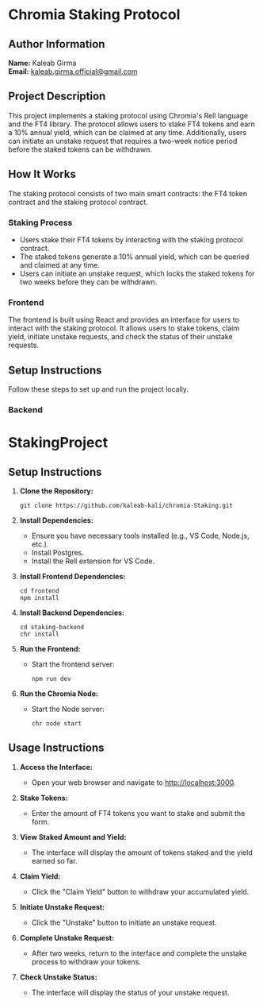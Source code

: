 # Chromia Staking Protocol

## Author Information
**Name:** Kaleab Girma  
**Email:** kaleab.girma.official@gmail.com

## Project Description
This project implements a staking protocol using Chromia's Rell language and the FT4 library. The protocol allows users to stake FT4 tokens and earn a 10% annual yield, which can be claimed at any time. Additionally, users can initiate an unstake request that requires a two-week notice period before the staked tokens can be withdrawn.

## How It Works
The staking protocol consists of two main smart contracts: the FT4 token contract and the staking protocol contract.

### Staking Process
- Users stake their FT4 tokens by interacting with the staking protocol contract.
- The staked tokens generate a 10% annual yield, which can be queried and claimed at any time.
- Users can initiate an unstake request, which locks the staked tokens for two weeks before they can be withdrawn.

### Frontend
The frontend is built using React and provides an interface for users to interact with the staking protocol. It allows users to stake tokens, claim yield, initiate unstake requests, and check the status of their unstake requests.

## Setup Instructions
Follow these steps to set up and run the project locally.

### Backend

# StakingProject

## Setup Instructions

1. **Clone the Repository:**
   ```
   git clone https://github.com/kaleab-kali/chromia-Staking.git
   
   ```

2. **Install Dependencies:**
   - Ensure you have necessary tools installed (e.g., VS Code, Node.js, etc.).
   - Install Postgres.
   - Install the Rell extension for VS Code.

3. **Install Frontend Dependencies:**
   ```
   cd frontend
   npm install
   ```

4. **Install Backend Dependencies:**
   ```
   cd staking-backend
   chr install
   ```

5. **Run the Frontend:**
   - Start the frontend server:
     ```
     npm run dev
     ```

6. **Run the Chromia Node:**
   - Start the Node server:
     ```
     chr node start
     ```

## Usage Instructions

1. **Access the Interface:**
   - Open your web browser and navigate to [http://localhost:3000](http://localhost:3000).

2. **Stake Tokens:**
   - Enter the amount of FT4 tokens you want to stake and submit the form.

3. **View Staked Amount and Yield:**
   - The interface will display the amount of tokens staked and the yield earned so far.

4. **Claim Yield:**
   - Click the "Claim Yield" button to withdraw your accumulated yield.

5. **Initiate Unstake Request:**
   - Click the "Unstake" button to initiate an unstake request.

6. **Complete Unstake Request:**
   - After two weeks, return to the interface and complete the unstake process to withdraw your tokens.

7. **Check Unstake Status:**
   - The interface will display the status of your unstake request.
```
